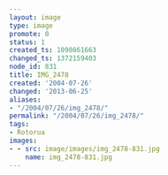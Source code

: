 ```yaml
---
layout: image
type: image
promote: 0
status: 1
created_ts: 1090861663
changed_ts: 1372159403
node_id: 831
title: IMG_2478
created: '2004-07-26'
changed: '2013-06-25'
aliases:
- "/2004/07/26/img_2478/"
permalink: "/2004/07/26/img_2478/"
tags:
- Rotorua
images:
- - src: image/images/img_2478-831.jpg
    name: img_2478-831.jpg
---
```


